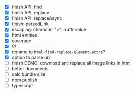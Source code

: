 - [x] finish API: find
- [x] finish API: replace
- [x] finish API: replaceAsync
- [x] finish: parsedLink
- [x] escaping: character ">" in attr value
- [x] html entities
- [x] coverage
- [x] CI
- [x] rename to ```html-find-replace-element-attrs```?
- [x] option to parse url
- [ ] finish DEMO: download and replace all image links in html
- [ ] better documents
- [ ] calc bundle size
- [ ] npm publish
- [ ] typescript